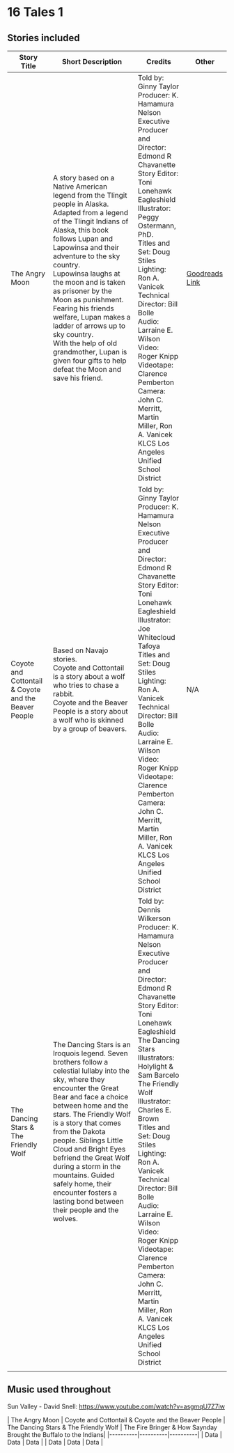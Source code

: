 # 16 Tales 1

## Stories included

|Story Title | Short Description | Credits | Other |
|-----------|--------|--------|----------|
| The Angry Moon | A story based on a Native American legend from the Tlingit people in Alaska.<br>Adapted from a legend of the Tlingit Indians of Alaska, this book follows Lupan and Lapowinsa and their adventure to the sky country.<br>Lupowinsa laughs at the moon and is taken as prisoner by the Moon as punishment.<br>Fearing his friends welfare, Lupan makes a ladder of arrows up to sky country.<br>With the help of old grandmother, Lupan is given four gifts to help defeat the Moon and save his friend. | Told by: Ginny Taylor<br> Producer: K. Hamamura Nelson<br> Executive Producer and Director: Edmond R Chavanette<br>Story Editor: Toni Lonehawk Eagleshield<br> Illustrator: Peggy Ostermann, PhD.<br> Titles and Set: Doug Stiles<br> Lighting: Ron A. Vanicek<br> Technical Director: Bill Bolle<br> Audio: Larraine E. Wilson<br> Video: Roger Knipp<br> Videotape: Clarence Pemberton<br> Camera: John C. Merritt, Martin Miller, Ron A. Vanicek<br>KLCS Los Angeles Unified School District| [Goodreads Link](<https://www.goodreads.com/book/show/24890.The_Angry_Moon?from_search=true&from_srp=true&qid=GFQW4v18PS&rank=1>) |
| Coyote and Cottontail & Coyote and the Beaver People | Based on Navajo stories.<br>Coyote and Cottontail is a story about a wolf who tries to chase a rabbit.<br>Coyote and the Beaver People is a story about a wolf who is skinned by a group of beavers. | Told by: Ginny Taylor<br> Producer: K. Hamamura Nelson<br> Executive Producer and Director: Edmond R Chavanette<br>Story Editor: Toni Lonehawk Eagleshield<br> Illustrator: Joe Whitecloud Tafoya<br> Titles and Set: Doug Stiles<br> Lighting: Ron A. Vanicek<br> Technical Director: Bill Bolle<br> Audio: Larraine E. Wilson<br> Video: Roger Knipp<br> Videotape: Clarence Pemberton<br> Camera: John C. Merritt, Martin Miller, Ron A. Vanicek<br>KLCS Los Angeles Unified School District | N/A |
| The Dancing Stars & The Friendly Wolf | The Dancing Stars is an Iroquois legend. Seven brothers follow a celestial lullaby into the sky, where they encounter the Great Bear and face a choice between home and the stars. The Friendly Wolf is a story that comes from the Dakota people. Siblings Little Cloud and Bright Eyes befriend the Great Wolf during a storm in the mountains. Guided safely home, their encounter fosters a lasting bond between their people and the wolves. | Told by: Dennis Wilkerson<br> Producer: K. Hamamura Nelson<br> Executive Producer and Director: Edmond R Chavanette<br>Story Editor: Toni Lonehawk Eagleshield<br> The Dancing Stars Illustrators: Holylight & Sam Barcelo<br> The Friendly Wolf Illustrator: Charles E. Brown<br> Titles and Set: Doug Stiles<br> Lighting: Ron A. Vanicek<br> Technical Director: Bill Bolle<br> Audio: Larraine E. Wilson<br> Video: Roger Knipp<br> Videotape: Clarence Pemberton<br> Camera: John C. Merritt, Martin Miller, Ron A. Vanicek<br>KLCS Los Angeles Unified School District | |
| | | | |

## Music used throughout

Sun Valley - David Snell: <https://www.youtube.com/watch?v=asgmqU7Z7iw>

| The Angry Moon | Coyote and Cottontail & Coyote and the Beaver People | The Dancing Stars & The Friendly Wolf | The Fire Bringer & How Saynday Brought the Buffalo to the Indians|
|----------|----------|----------|
|   Data   |   Data   |   Data   |
|   Data   |   Data   |   Data   |
